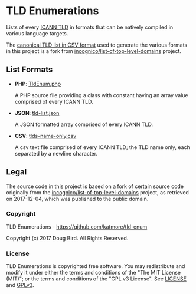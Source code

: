# TLD Enumerations

Lists of every [ICANN TLD](https://www.icann.org/resources/pages/tlds-2012-02-25-en) in formats that can be natively compiled in various language targets.

The [canonical TLD list in CSV format](tlds.csv) used to generate the various formats in this project is a fork from [incognico/list-of-top-level-domains](https://github.com/incognico/list-of-top-level-domains) project.

## List Formats
 * **PHP**: [TldEnum.php](src/formats/php/TldEnum/TldEnum.php)
 
    A PHP source file providing a class with constant having an array value comprised of every ICANN TLD.
  
 * **JSON**: [tld-list.json](src/formats/json/tld-list.json)
 
    A JSON formatted array comprised of every ICANN TLD.
 
 * **CSV**: [tlds-name-only.csv](src/formats/csv/tlds-name-only.csv)
 
    A csv text file comprised of every ICANN TLD; the TLD name only, each separated by a newline character.

## Legal
The source code in this project is based on a fork of certain source code originally from the [incognico/list-of-top-level-domains](https://github.com/incognico/list-of-top-level-domains) project, as retrieved on 2017-12-04, which was published to the public domain.

### Copyright
TLD Enumerations - https://github.com/katmore/tld-enum

Copyright (c) 2017 Doug Bird. All Rights Reserved.

### License
TLD Enumerations is copyrighted free software.
You may redistribute and modify it under either the terms and conditions of the
"The MIT License (MIT)"; or the terms and conditions of the "GPL v3 License".
See [LICENSE](https://github.com/katmore/tld-enum/blob/master/LICENSE) and [GPLv3](https://github.com/katmore/tld-enum/blob/master/GPLv3).
